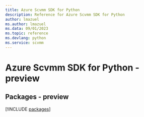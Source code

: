 ```yaml
---
title: Azure Scvmm SDK for Python
description: Reference for Azure Scvmm SDK for Python
author: lmazuel
ms.author: lmazuel
ms.data: 09/01/2023
ms.topic: reference
ms.devlang: python
ms.service: scvmm
---
```

# Azure Scvmm SDK for Python - preview
## Packages - preview
[!INCLUDE [packages](scvmm-index.md)]